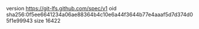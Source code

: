 version https://git-lfs.github.com/spec/v1
oid sha256:0f5ee6641234a06ae88364b4c10e6a44f3644b77e4aaaf5d7d374d05f1e99943
size 16422
